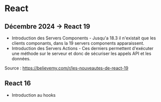 
# React


## Décembre 2024 -> React 19

- Introduction des Servers Components - Jusqu'a 18.3 il n'existait que les clients componants, dans la 19 servers components apparaissent.
- Introduction des Servers Actions - Ces derniers permettent d'exécuter une méthode sur le serveur et donc de sécuriser les appels API et les données.

Source : https://believemy.com/r/les-nouveautes-de-react-19


## React 16

- Introduction au hooks

